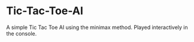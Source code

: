 # Tic-Tac-Toe-AI

A simple Tic Tac Toe AI using the minimax method. Played interactively in the console.
